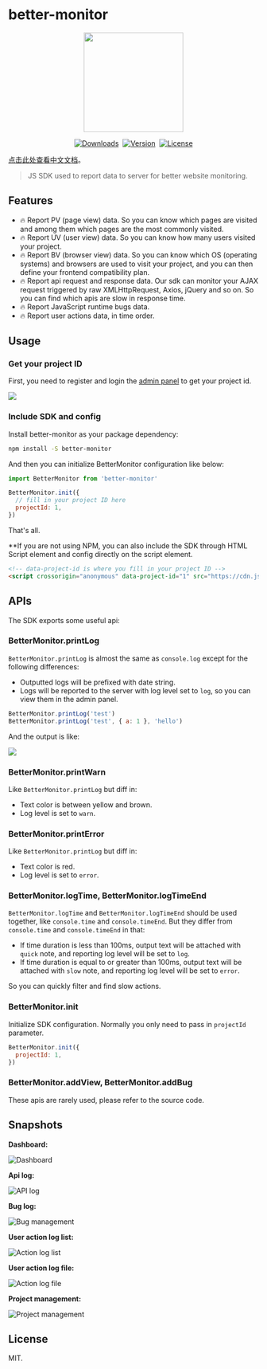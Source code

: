 # better-monitor

<div align="center" style="display: flex;align-items: center;justify-content: center;gap:8px;">
  <img style="width:200px;" src="https://github.com/Yakima-Teng/better-monitor/raw/main/attachments/logo.svg">
</div>

<p align="center" style="display: flex;align-items: center;justify-content: center;gap:8px;">
  <a href="https://npmcharts.com/compare/better-monitor?minimal=true">
    <img src="https://img.shields.io/npm/dm/better-monitor.svg" alt="Downloads">
  </a>
  <a href="https://www.npmjs.com/package/better-monitor">
    <img src="https://img.shields.io/npm/v/better-monitor.svg" alt="Version">
  </a>
  <a href="https://www.npmjs.com/package/better-monitor">
    <img src="https://img.shields.io/npm/l/better-monitor.svg" alt="License">
  </a>
</p>

[点击此处查看中文文档](./README.md)。

> JS SDK used to report data to server for better website monitoring.

## Features

- 🔥 Report PV (page view) data. So you can know which pages are visited and among them which pages are the most commonly visited.
- 🔥 Report UV (user view) data. So you can know how many users visited your project.
- 🔥 Report BV (browser view) data. So you can know which OS (operating systems) and browsers are used to visit your project, and you can then define your frontend compatibility plan.
- 🔥 Report api request and response data. Our sdk can monitor your AJAX request triggered by raw XMLHttpRequest, Axios, jQuery and so on. So you can find which apis are slow in response time.
- 🔥 Report JavaScript runtime bugs data.
- 🔥 Report user actions data, in time order.

## Usage

### Get your project ID

First, you need to register and login the [admin panel](https://www.verybugs.com/admin/) to get your project id.

![](./attachments/get-project-id.png)

### Include SDK and config

Install better-monitor as your package dependency:

```bash
npm install -S better-monitor
```

And then you can initialize BetterMonitor configuration like below:

```javascript
import BetterMonitor from 'better-monitor'

BetterMonitor.init({
  // fill in your project ID here
  projectId: 1,
})
```

That's all.

**If you are not using NPM, you can also include the SDK through HTML Script element and config directly on the script element.

```html
<!-- data-project-id is where you fill in your project ID -->
<script crossorigin="anonymous" data-project-id="1" src="https://cdn.jsdelivr.net/npm/better-monitor@0.0.4/dist/better-monitor.min.js"></script>
```

## APIs

The SDK exports some useful api:

### BetterMonitor.printLog

`BetterMonitor.printLog` is almost the same as `console.log` except for the following differences:

- Outputted logs will be prefixed with date string.
- Logs will be reported to the server with log level set to `log`, so you can view them in the admin panel.

```javascript
BetterMonitor.printLog('test')
BetterMonitor.printLog('test', { a: 1 }, 'hello')
```

And the output is like:

![](./attachments/log-api-example.png)

### BetterMonitor.printWarn

Like `BetterMonitor.printLog` but diff in:

- Text color is between yellow and brown.
- Log level is set to `warn`.

### BetterMonitor.printError

Like `BetterMonitor.printLog` but diff in:

- Text color is red.
- Log level is set to `error`.

### BetterMonitor.logTime, BetterMonitor.logTimeEnd

`BetterMonitor.logTime` and `BetterMonitor.logTimeEnd` should be used together, like `console.time` and `console.timeEnd`. But they differ from `console.time` and `console.timeEnd` in that:

- If time duration is less than 100ms, output text will be attached with `quick` note, and reporting log level will be set to `log`.
- If time duration is equal to or greater than 100ms, output text will be attached with `slow` note, and reporting log level will be set to `error`.

So you can quickly filter and find slow actions.

### BetterMonitor.init

Initialize SDK configuration. Normally you only need to pass in `projectId` parameter.

```javascript
BetterMonitor.init({
  projectId: 1,
})
```

### BetterMonitor.addView, BetterMonitor.addBug

These apis are rarely used, please refer to the source code.

## Snapshots

**Dashboard:**

![Dashboard](./attachments/dashboard.png)

**Api log:**

![API log](./attachments/api-log.png)

**Bug log:**

![Bug management](./attachments/bug-log.png)

**User action log list:**

![Action log list](./attachments/action-log.png)

**User action log file:**

![Action log file](./attachments/action-log-file.png)

**Project management:**

![Project management](./attachments/project-management.png)

## License

MIT.
